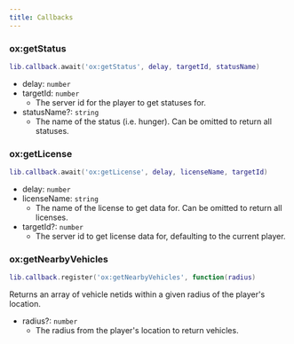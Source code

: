 ```yaml
---
title: Callbacks
---
```


### ox:getStatus

```lua
lib.callback.await('ox:getStatus', delay, targetId, statusName)
```

- delay: `number`
- targetId: `number`
  - The server id for the player to get statuses for.
- statusName?: `string`
  - The name of the status (i.e. hunger). Can be omitted to return all statuses.

### ox:getLicense

```lua
lib.callback.await('ox:getLicense', delay, licenseName, targetId)
```

- delay: `number`
- licenseName: `string`
  - The name of the license to get data for. Can be omitted to return all licenses.
- targetId?: `number`
  - The server id to get license data for, defaulting to the current player.

### ox:getNearbyVehicles

```lua
lib.callback.register('ox:getNearbyVehicles', function(radius)
```

Returns an array of vehicle netids within a given radius of the player's location.

- radius?: `number`
  - The radius from the player's location to return vehicles.
